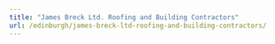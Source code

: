 ```yaml
---
title: "James Breck Ltd. Roofing and Building Contractors"
url: /edinburgh/james-breck-ltd-roofing-and-building-contractors/
---
```


